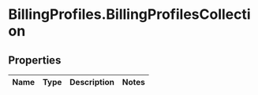 # BillingProfiles.BillingProfilesCollection

## Properties
Name | Type | Description | Notes
------------ | ------------- | ------------- | -------------


